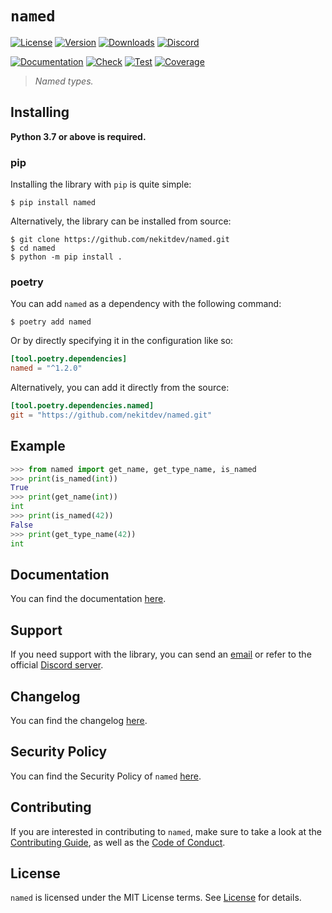# `named`

[![License][License Badge]][License]
[![Version][Version Badge]][Package]
[![Downloads][Downloads Badge]][Package]
[![Discord][Discord Badge]][Discord]

[![Documentation][Documentation Badge]][Documentation]
[![Check][Check Badge]][Actions]
[![Test][Test Badge]][Actions]
[![Coverage][Coverage Badge]][Coverage]

> *Named types.*

## Installing

**Python 3.7 or above is required.**

### pip

Installing the library with `pip` is quite simple:

```console
$ pip install named
```

Alternatively, the library can be installed from source:

```console
$ git clone https://github.com/nekitdev/named.git
$ cd named
$ python -m pip install .
```

### poetry

You can add `named` as a dependency with the following command:

```console
$ poetry add named
```

Or by directly specifying it in the configuration like so:

```toml
[tool.poetry.dependencies]
named = "^1.2.0"
```

Alternatively, you can add it directly from the source:

```toml
[tool.poetry.dependencies.named]
git = "https://github.com/nekitdev/named.git"
```

## Example

```python
>>> from named import get_name, get_type_name, is_named
>>> print(is_named(int))
True
>>> print(get_name(int))
int
>>> print(is_named(42))
False
>>> print(get_type_name(42))
int
```

## Documentation

You can find the documentation [here][Documentation].

## Support

If you need support with the library, you can send an [email][Email]
or refer to the official [Discord server][Discord].

## Changelog

You can find the changelog [here][Changelog].

## Security Policy

You can find the Security Policy of `named` [here][Security].

## Contributing

If you are interested in contributing to `named`, make sure to take a look at the
[Contributing Guide][Contributing Guide], as well as the [Code of Conduct][Code of Conduct].

## License

`named` is licensed under the MIT License terms. See [License][License] for details.

[Email]: mailto:support@nekit.dev

[Discord]: https://nekit.dev/discord

[Actions]: https://github.com/nekitdev/named/actions

[Changelog]: https://github.com/nekitdev/named/blob/main/CHANGELOG.md
[Code of Conduct]: https://github.com/nekitdev/named/blob/main/CODE_OF_CONDUCT.md
[Contributing Guide]: https://github.com/nekitdev/named/blob/main/CONTRIBUTING.md
[Security]: https://github.com/nekitdev/named/blob/main/SECURITY.md

[License]: https://github.com/nekitdev/named/blob/main/LICENSE

[Package]: https://pypi.org/project/named
[Coverage]: https://codecov.io/gh/nekitdev/named
[Documentation]: https://nekitdev.github.io/named

[Discord Badge]: https://img.shields.io/badge/chat-discord-5865f2
[License Badge]: https://img.shields.io/pypi/l/named
[Version Badge]: https://img.shields.io/pypi/v/named
[Downloads Badge]: https://img.shields.io/pypi/dm/named

[Documentation Badge]: https://github.com/nekitdev/named/workflows/docs/badge.svg
[Check Badge]: https://github.com/nekitdev/named/workflows/check/badge.svg
[Test Badge]: https://github.com/nekitdev/named/workflows/test/badge.svg
[Coverage Badge]: https://codecov.io/gh/nekitdev/named/branch/main/graph/badge.svg
